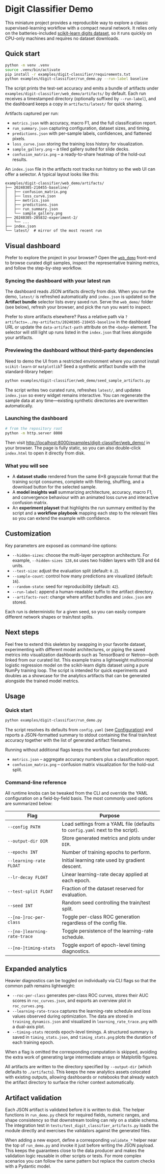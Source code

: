 # Digit Classifier Demo

This miniature project provides a reproducible way to explore a classic
supervised-learning workflow with a compact neural network. It relies only on
the batteries-included [scikit-learn digits dataset](https://scikit-learn.org/stable/modules/generated/sklearn.datasets.load_digits.html),
so it runs quickly on CPU-only machines and requires no dataset downloads.

## Quick start

```bash
python -m venv .venv
source .venv/bin/activate
pip install -r examples/digit-classifier/requirements.txt
python examples/digit-classifier/run_demo.py --run-label baseline
```

The script prints the test-set accuracy and emits a bundle of artifacts under
`examples/digit-classifier/web_demo/artifacts/` by default. Each run receives a
timestamped directory (optionally suffixed by `--run-label`), and the dashboard
keeps a copy in `artifacts/latest/` for quick sharing.

Artifacts captured per run:

- `metrics.json` with accuracy, macro F1, and the full classification report.
- `run_summary.json` capturing configuration, dataset sizes, and timing.
- `predictions.json` with per-sample labels, confidences, and flattened pixels.
- `loss_curve.json` storing the training loss history for visualization.
- `sample_gallery.png` – a tiled gallery suited for slide decks.
- `confusion_matrix.png` – a ready-to-share heatmap of the hold-out results.

An `index.json` file in the artifacts root tracks run history so the web UI can
offer a selector. A typical layout looks like this:

```
examples/digit-classifier/web_demo/artifacts/
├── 20240305-210455-baseline/
│   ├── confusion_matrix.png
│   ├── loss_curve.json
│   ├── metrics.json
│   ├── predictions.json
│   ├── run_summary.json
│   └── sample_gallery.png
├── 20240305-205832-experiment-2/
│   └── ...
├── index.json
└── latest/  # mirror of the most recent run
```

## Visual dashboard

Prefer to explore the project in your browser? Open the
[`web_demo`](./web_demo/) front-end to browse curated digit samples, inspect the
representative training metrics, and follow the step-by-step workflow.

### Syncing the dashboard with your latest run

The dashboard reads JSON artifacts directly from disk. When you run the demo,
`latest/` is refreshed automatically and `index.json` is updated so the
**Artifact bundle** selector lists every saved run. Serve the `web_demo/`
folder (see below), refresh your browser, and pick the run you want to inspect.

Prefer to store artifacts elsewhere? Pass a relative path via
`?artifacts=../my-artifacts/20240305-210455-baseline` in the dashboard URL or
update the `data-artifact-path` attribute on the `<body>` element. The selector
will still light up runs listed in the `index.json` that lives alongside your
artifacts.

### Previewing the dashboard without third-party dependencies

Need to demo the UI from a restricted environment where you cannot install
`scikit-learn` or `matplotlib`? Seed a synthetic artifact bundle with the
standard-library helper:

```bash
python examples/digit-classifier/web_demo/seed_sample_artifacts.py
```

The script writes two curated runs, refreshes `latest/`, and updates
`index.json` so every widget remains interactive. You can regenerate the sample
data at any time—existing synthetic directories are overwritten automatically.

### Launching the dashboard

```bash
# from the repository root
python -m http.server 8000
```

Then visit [http://localhost:8000/examples/digit-classifier/web_demo/](http://localhost:8000/examples/digit-classifier/web_demo/)
in your browser. The page is fully static, so you can also double-click
`index.html` to open it directly from disk.

### What you will see

* A **dataset studio** rendered from the same 8×8 grayscale format that the
  training script consumes, complete with filtering, shuffling, and a download
  button for the selected sample.
* A **model insights wall** summarizing architecture, accuracy, macro F1, and
  convergence behaviour with an animated loss curve and interactive confusion
  matrix.
* An **experiment playset** that highlights the run summary emitted by the
  script and a **workflow playbook** mapping each step to the relevant files so
  you can extend the example with confidence.

## Customization

Key parameters are exposed as command-line options:

* `--hidden-sizes`: choose the multi-layer perceptron architecture. For example,
  `--hidden-sizes 128,64` uses two hidden layers with 128 and 64 units.
* `--test-size`: adjust the evaluation split (default: `0.2`).
* `--sample-count`: control how many predictions are visualized (default: `16`).
* `--random-state`: seed for reproducibility (default: `42`).
* `--run-label`: append a human-readable suffix to the artifact directory.
* `--artifacts-root`: change where artifact bundles and `index.json` are stored.

Each run is deterministic for a given seed, so you can easily compare different
network shapes or train/test splits.

## Next steps

Feel free to extend this skeleton by swapping in your favorite dataset,
experimenting with different model architectures, or piping the saved metrics
into visualization dashboards such as TensorBoard or Netron—both linked from
our curated list.
This example trains a lightweight multinomial logistic regression model on the
scikit-learn digits dataset using a pure NumPy training loop.  The script is
intended for quick experiments and doubles as a showcase for the analytics
artifacts that can be generated alongside the trained model metrics.

## Usage

### Quick start

```bash
python examples/digit-classifier/run_demo.py
```

The script resolves its defaults from `config.yaml` (see [Configuration](#configuration)) and reports a
JSON-formatted summary to stdout containing the final train/test accuracy together with the list of
generated artifact filenames.

Running without additional flags keeps the workflow fast and produces:

* `metrics.json` – aggregate accuracy numbers plus a classification report.
* `confusion_matrix.png` – confusion matrix visualization for the hold-out split.

### Command-line reference

All runtime knobs can be tweaked from the CLI and override the YAML configuration on a
field-by-field basis.  The most commonly used options are summarized below:

| Flag | Purpose |
| --- | --- |
| `--config PATH` | Load settings from a YAML file (defaults to `config.yaml` next to the script). |
| `--output-dir DIR` | Store generated metrics and plots under `DIR`. |
| `--epochs INT` | Number of training epochs to perform. |
| `--learning-rate FLOAT` | Initial learning rate used by gradient descent. |
| `--lr-decay FLOAT` | Linear learning-rate decay applied at each epoch. |
| `--test-split FLOAT` | Fraction of the dataset reserved for evaluation. |
| `--seed INT` | Random seed controlling the train/test split. |
| `--[no-]roc-per-class` | Toggle per-class ROC generation regardless of the config file. |
| `--[no-]learning-rate-trace` | Toggle persistence of the learning-rate schedule. |
| `--[no-]timing-stats` | Toggle export of epoch-level timing diagnostics. |

## Expanded analytics

Heavier diagnostics can be toggled on individually via CLI flags so that the
common path remains lightweight:

* `--roc-per-class` generates per-class ROC curves, stores their AUC scores in
  `roc_curves.json`, and exports an overview plot in `roc_curves.png`.
* `--learning-rate-trace` captures the learning-rate schedule and loss values
  observed during optimization.  The data are stored in
  `training_dynamics.json` and visualized in `learning_rate_trace.png` with a
  dual-axis plot.
* `--timing-stats` records epoch-level timings.  A structured summary is saved
  in `timing_stats.json`, and `timing_stats.png` plots the duration of each
  training epoch.

When a flag is omitted the corresponding computation is skipped, avoiding the
extra work of generating large intermediate arrays or Matplotlib figures.

All artifacts are written to the directory specified by `--output-dir` (which
defaults to `./artifacts`).  This keeps the new analytics assets colocated with
existing outputs, allowing dashboards or notebooks that already watch the
artifact directory to surface the richer context automatically.

## Artifact validation

Each JSON artifact is validated before it is written to disk.  The helper
functions in `run_demo.py` check for required fields, numeric ranges, and shape
consistency so that downstream tooling can rely on a stable schema.  The
integration test in `tests/test_digit_classifier_artifacts.py` loads the module
directly and exercises the validators against the generated files.

When adding a new export, define a corresponding `validate_*` helper near the
top of `run_demo.py` and invoke it just before writing the JSON payload.  This
keeps the guarantees close to the data producer and makes the validation logic
reusable in other scripts or tests.  For more complex scenarios you can follow
the same pattern but replace the custom checks with a Pydantic model.
